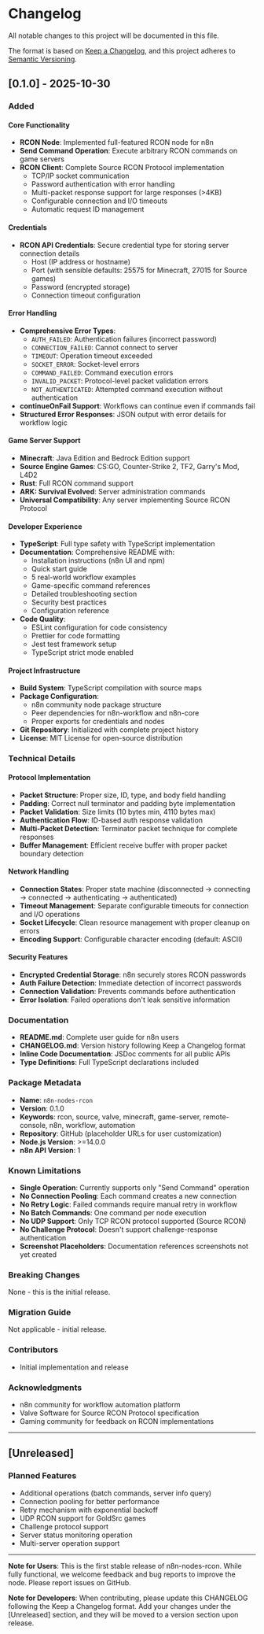 # Changelog

All notable changes to this project will be documented in this file.

The format is based on [Keep a Changelog](https://keepachangelog.com/en/1.0.0/),
and this project adheres to [Semantic Versioning](https://semver.org/spec/v2.0.0.html).

## [0.1.0] - 2025-10-30

### Added

#### Core Functionality
- **RCON Node**: Implemented full-featured RCON node for n8n
- **Send Command Operation**: Execute arbitrary RCON commands on game servers
- **RCON Client**: Complete Source RCON Protocol implementation
  - TCP/IP socket communication
  - Password authentication with error handling
  - Multi-packet response support for large responses (>4KB)
  - Configurable connection and I/O timeouts
  - Automatic request ID management

#### Credentials
- **RCON API Credentials**: Secure credential type for storing server connection details
  - Host (IP address or hostname)
  - Port (with sensible defaults: 25575 for Minecraft, 27015 for Source games)
  - Password (encrypted storage)
  - Connection timeout configuration

#### Error Handling
- **Comprehensive Error Types**:
  - `AUTH_FAILED`: Authentication failures (incorrect password)
  - `CONNECTION_FAILED`: Cannot connect to server
  - `TIMEOUT`: Operation timeout exceeded
  - `SOCKET_ERROR`: Socket-level errors
  - `COMMAND_FAILED`: Command execution errors
  - `INVALID_PACKET`: Protocol-level packet validation errors
  - `NOT_AUTHENTICATED`: Attempted command execution without authentication
- **continueOnFail Support**: Workflows can continue even if commands fail
- **Structured Error Responses**: JSON output with error details for workflow logic

#### Game Server Support
- **Minecraft**: Java Edition and Bedrock Edition support
- **Source Engine Games**: CS:GO, Counter-Strike 2, TF2, Garry's Mod, L4D2
- **Rust**: Full RCON command support
- **ARK: Survival Evolved**: Server administration commands
- **Universal Compatibility**: Any server implementing Source RCON Protocol

#### Developer Experience
- **TypeScript**: Full type safety with TypeScript implementation
- **Documentation**: Comprehensive README with:
  - Installation instructions (n8n UI and npm)
  - Quick start guide
  - 5 real-world workflow examples
  - Game-specific command references
  - Detailed troubleshooting section
  - Security best practices
  - Configuration reference
- **Code Quality**:
  - ESLint configuration for code consistency
  - Prettier for code formatting
  - Jest test framework setup
  - TypeScript strict mode enabled

#### Project Infrastructure
- **Build System**: TypeScript compilation with source maps
- **Package Configuration**:
  - n8n community node package structure
  - Peer dependencies for n8n-workflow and n8n-core
  - Proper exports for credentials and nodes
- **Git Repository**: Initialized with complete project history
- **License**: MIT License for open-source distribution

### Technical Details

#### Protocol Implementation
- **Packet Structure**: Proper size, ID, type, and body field handling
- **Padding**: Correct null terminator and padding byte implementation
- **Packet Validation**: Size limits (10 bytes min, 4110 bytes max)
- **Authentication Flow**: ID-based auth response validation
- **Multi-Packet Detection**: Terminator packet technique for complete responses
- **Buffer Management**: Efficient receive buffer with proper packet boundary detection

#### Network Handling
- **Connection States**: Proper state machine (disconnected → connecting → connected → authenticating → authenticated)
- **Timeout Management**: Separate configurable timeouts for connection and I/O operations
- **Socket Lifecycle**: Clean resource management with proper cleanup on errors
- **Encoding Support**: Configurable character encoding (default: ASCII)

#### Security Features
- **Encrypted Credential Storage**: n8n securely stores RCON passwords
- **Auth Failure Detection**: Immediate detection of incorrect passwords
- **Connection Validation**: Prevents commands before authentication
- **Error Isolation**: Failed operations don't leak sensitive information

### Documentation

- **README.md**: Complete user guide for n8n users
- **CHANGELOG.md**: Version history following Keep a Changelog format
- **Inline Code Documentation**: JSDoc comments for all public APIs
- **Type Definitions**: Full TypeScript declarations included

### Package Metadata

- **Name**: `n8n-nodes-rcon`
- **Version**: 0.1.0
- **Keywords**: rcon, source, valve, minecraft, game-server, remote-console, n8n, workflow, automation
- **Repository**: GitHub (placeholder URLs for user customization)
- **Node.js Version**: >=14.0.0
- **n8n API Version**: 1

### Known Limitations

- **Single Operation**: Currently supports only "Send Command" operation
- **No Connection Pooling**: Each command creates a new connection
- **No Retry Logic**: Failed commands require manual retry in workflow
- **No Batch Commands**: One command per node execution
- **No UDP Support**: Only TCP RCON protocol supported (Source RCON)
- **No Challenge Protocol**: Doesn't support challenge-response authentication
- **Screenshot Placeholders**: Documentation references screenshots not yet created

### Breaking Changes

None - this is the initial release.

### Migration Guide

Not applicable - initial release.

### Contributors

- Initial implementation and release

### Acknowledgments

- n8n community for workflow automation platform
- Valve Software for Source RCON Protocol specification
- Gaming community for feedback on RCON implementations

---

## [Unreleased]

### Planned Features
- Additional operations (batch commands, server info query)
- Connection pooling for better performance
- Retry mechanism with exponential backoff
- UDP RCON support for GoldSrc games
- Challenge protocol support
- Server status monitoring operation
- Multi-server operation support

---

**Note for Users**: This is the first stable release of n8n-nodes-rcon. While fully functional, we welcome feedback and bug reports to improve the node. Please report issues on GitHub.

**Note for Developers**: When contributing, please update this CHANGELOG following the Keep a Changelog format. Add your changes under the [Unreleased] section, and they will be moved to a version section upon release.
